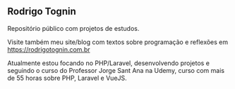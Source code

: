 ## Rodrigo Tognin

Repositório público com projetos de estudos.

Visite também meu site/blog com textos sobre programação e reflexões em https://rodrigotognin.com.br

Atualmente estou focando no PHP/Laravel, desenvolvendo projetos e seguindo o curso do Professor Jorge Sant Ana na Udemy, curso com mais de 55 horas sobre PHP, Laravel e VueJS.
